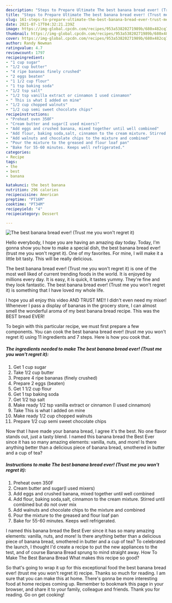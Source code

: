 ```yaml
---
description: "Steps to Prepare Ultimate The best banana bread ever! (Trust me you won&amp;#39;t regret it)"
title: "Steps to Prepare Ultimate The best banana bread ever! (Trust me you won&amp;#39;t regret it)"
slug: 161-steps-to-prepare-ultimate-the-best-banana-bread-ever-trust-me-you-won-and-39-t-regret-it
date: 2021-07-17T04:32:21.239Z
image: https://img-global.cpcdn.com/recipes/953a53820271989b/680x482cq70/the-best-banana-bread-ever-trust-me-you-wont-regret-it-recipe-main-photo.jpg
thumbnail: https://img-global.cpcdn.com/recipes/953a53820271989b/680x482cq70/the-best-banana-bread-ever-trust-me-you-wont-regret-it-recipe-main-photo.jpg
cover: https://img-global.cpcdn.com/recipes/953a53820271989b/680x482cq70/the-best-banana-bread-ever-trust-me-you-wont-regret-it-recipe-main-photo.jpg
author: Randy Newman
ratingvalue: 4.7
reviewcount: 1797
recipeingredient:
- "1 cup sugar"
- "1/2 cup butter"
- "4 ripe bananas finely crushed"
- "2 eggs beaten"
- "1 1/2 cup flour"
- "1 tsp baking soda"
- "1/2 tsp salt"
- "1/2 tsp vanilla extract or cinnamon I used cinnamon"
- " This is what I added on mine"
- "1/2 cup chopped walnuts"
- "1/2 cup semi sweet chocolate chips"
recipeinstructions:
- "Preheat oven 350F"
- "Cream butter and sugar(I used mixers)"
- "Add eggs and crushed banana, mixed together until well combined"
- "Add flour, baking soda,salt, cinnamon to the cream mixture. Stirred until combined but do not over mix"
- "Add walnuts and chocolate chips to the mixture and combined"
- "Pour the mixture to the greased and flour loaf pan"
- "Bake for 55-60 minutes. Keeps well refrigerated."
categories:
- Recipe
tags:
- the
- best
- banana

katakunci: the best banana 
nutrition: 296 calories
recipecuisine: American
preptime: "PT16M"
cooktime: "PT34M"
recipeyield: "4"
recipecategory: Dessert

---
```



![The best banana bread ever! (Trust me you won&#39;t regret it)](https://img-global.cpcdn.com/recipes/953a53820271989b/680x482cq70/the-best-banana-bread-ever-trust-me-you-wont-regret-it-recipe-main-photo.jpg)

Hello everybody, I hope you are having an amazing day today. Today, I'm gonna show you how to make a special dish, the best banana bread ever! (trust me you won&#39;t regret it). One of my favorites. For mine, I will make it a little bit tasty. This will be really delicious.

The best banana bread ever! (Trust me you won&#39;t regret it) is one of the most well liked of current trending foods in the world. It is enjoyed by millions every day. It is easy, it is quick, it tastes yummy. They're fine and they look fantastic. The best banana bread ever! (Trust me you won&#39;t regret it) is something that I have loved my whole life.

I hope you all enjoy this video AND TRUST ME!! I didn&#39;t even need my mixer! Whenever I pass a display of bananas in the grocery store, I can almost smell the wonderful aroma of my best banana bread recipe. This was the BEST bread EVER!


To begin with this particular recipe, we must first prepare a few components. You can cook the best banana bread ever! (trust me you won&#39;t regret it) using 11 ingredients and 7 steps. Here is how you cook that.

<!--inarticleads1-->

##### The ingredients needed to make The best banana bread ever! (Trust me you won&#39;t regret it):

1. Get 1 cup sugar
1. Take 1/2 cup butter
1. Prepare 4 ripe bananas (finely crushed)
1. Prepare 2 eggs (beaten)
1. Get 1 1/2 cup flour
1. Get 1 tsp baking soda
1. Get 1/2 tsp salt
1. Make ready 1/2 tsp vanilla extract or cinnamon (I used cinnamon)
1. Take  This is what I added on mine
1. Make ready 1/2 cup chopped walnuts
1. Prepare 1/2 cup semi sweet chocolate chips


Now that I have made your banana bread, I agree it&#39;s the best. No one flavor stands out, just a tasty blend. I named this banana bread the Best Ever since it has so many amazing elements: vanilla, nuts, and more! Is there anything better than a delicious piece of banana bread, smothered in butter and a cup of tea? 

<!--inarticleads2-->

##### Instructions to make The best banana bread ever! (Trust me you won&#39;t regret it):

1. Preheat oven 350F
1. Cream butter and sugar(I used mixers)
1. Add eggs and crushed banana, mixed together until well combined
1. Add flour, baking soda,salt, cinnamon to the cream mixture. Stirred until combined but do not over mix
1. Add walnuts and chocolate chips to the mixture and combined
1. Pour the mixture to the greased and flour loaf pan
1. Bake for 55-60 minutes. Keeps well refrigerated.


I named this banana bread the Best Ever since it has so many amazing elements: vanilla, nuts, and more! Is there anything better than a delicious piece of banana bread, smothered in butter and a cup of tea? To celebrated the launch, I thought I&#39;d create a recipe to put the new appliances to the test, and of course Banana Bread sprung to mind straight away. How To Make The Best Banana Bread What makes this recipe so good? 

So that's going to wrap it up for this exceptional food the best banana bread ever! (trust me you won&#39;t regret it) recipe. Thanks so much for reading. I am sure that you can make this at home. There's gonna be more interesting food at home recipes coming up. Remember to bookmark this page in your browser, and share it to your family, colleague and friends. Thank you for reading. Go on get cooking!
